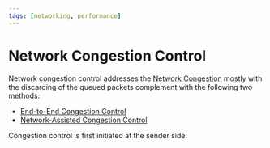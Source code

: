 ```yaml
---
tags: [networking, performance]
---
```


# Network Congestion Control

Network congestion control addresses the [Network Congestion](202209302043.md)
mostly with the discarding of the queued packets complement with the following
two methods:
- [End-to-End Congestion Control](202304261438.md)
- [Network-Assisted Congestion Control](202304261755.md)

Congestion control is first initiated at the sender side.
